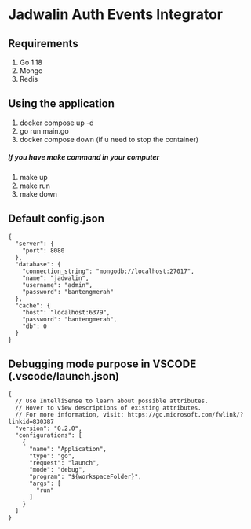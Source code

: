 # Jadwalin Auth Events Integrator

## Requirements
1. Go 1.18
2. Mongo
3. Redis

## Using the application
1. docker compose up -d 
2. go run main.go
3. docker compose down (if u need to stop the container)

##### If you have make command in your computer
1. make up
2. make run
3. make down

## Default config.json
```
{
  "server": {
    "port": 8080
  },
  "database": {
    "connection_string": "mongodb://localhost:27017",
    "name": "jadwalin",
    "username": "admin",
    "password": "bantengmerah"
  },
  "cache": {
    "host": "localhost:6379",
    "password": "bantengmerah",
    "db": 0
  }
}
```

## Debugging mode purpose in VSCODE (.vscode/launch.json)
```
{
  // Use IntelliSense to learn about possible attributes.
  // Hover to view descriptions of existing attributes.
  // For more information, visit: https://go.microsoft.com/fwlink/?linkid=830387
  "version": "0.2.0",
  "configurations": [
    {
      "name": "Application",
      "type": "go",
      "request": "launch",
      "mode": "debug",
      "program": "${workspaceFolder}",
      "args": [
        "run"
      ]
    }
  ]
}
```
